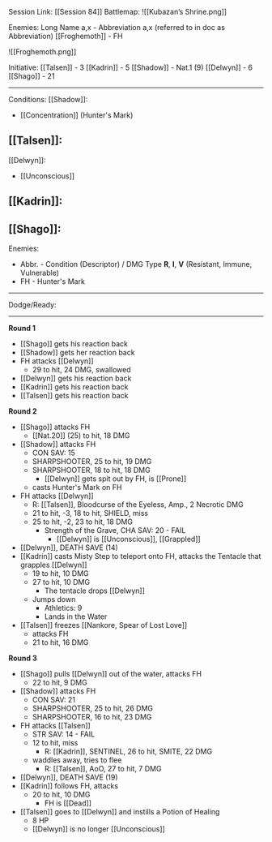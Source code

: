 Session Link:
[[Session 84]]
Battlemap:
![[Kubazan’s Shrine.png]]

Enemies:
Long Name a,x - Abbreviation a,x (referred to in doc as Abbreviation)
[[Froghemoth]] - FH

![[Froghemoth.png]]

Initiative:
[[Talsen]] - 3
[[Kadrin]] - 5
[[Shadow]] - Nat.1 (9)
[[Delwyn]] - 6
[[Shago]] - 21

---
Conditions:
[[Shadow]]:
- [[Concentration]] (Hunter's Mark)

[[Talsen]]:
- 

[[Delwyn]]:
- [[Unconscious]]

[[Kadrin]]:
- 

[[Shago]]: 
- 

Enemies:
- Abbr. - Condition (Descriptor) / DMG Type __R__, __I__, __V__ (Resistant, Immune, Vulnerable)
- FH - Hunter's Mark
---
Dodge/Ready:


---
**Round 1**
- [[Shago]] gets his reaction back
- [[Shadow]] gets her reaction back
- FH attacks [[Delwyn]]
	- 29 to hit, 24 DMG, swallowed
- [[Delwyn]] gets his reaction back
- [[Kadrin]] gets his reaction back
- [[Talsen]] gets his reaction back

**Round 2**
- [[Shago]] attacks FH
	- [[Nat.20]] (25) to hit, 18 DMG
- [[Shadow]] attacks FH
	- CON SAV: 15
	- SHARPSHOOTER, 25 to hit, 19 DMG
	- SHARPSHOOTER, 18 to hit, 18 DMG
		- [[Delwyn]] gets spit out by FH, is [[Prone]]
	- casts Hunter's Mark on FH
- FH attacks [[Delwyn]]
	- R: [[Talsen]], Bloodcurse of the Eyeless, Amp., 2 Necrotic DMG
	- 21 to hit, -3, 18 to hit, SHIELD, miss
	- 25 to hit, -2, 23 to hit, 18 DMG
		- Strength of the Grave, CHA SAV: 20 - FAIL
			- [[Delwyn]] is [[Unconscious]], [[Grappled]]
- [[Delwyn]], DEATH SAVE (14)
- [[Kadrin]] casts Misty Step to teleport onto FH, attacks the Tentacle that grapples [[Delwyn]]
	- 19 to hit, 10 DMG
	- 27 to hit, 10 DMG
		- The tentacle drops [[Delwyn]]
	- Jumps down
		- Athletics: 9
		- Lands in the Water
- [[Talsen]] freezes [[Nankore, Spear of Lost Love]]
	- attacks FH
	- 21 to hit, 16 DMG

**Round 3**
- [[Shago]] pulls [[Delwyn]] out of the water, attacks FH
	- 22 to hit, 9 DMG
- [[Shadow]] attacks FH
	- CON SAV: 21
	- SHARPSHOOTER, 25 to hit, 26 DMG
	- SHARPSHOOTER, 16 to hit, 23 DMG
- FH attacks [[Talsen]]
	- STR SAV: 14 - FAIL
	- 12 to hit, miss
		- R: [[Kadrin]], SENTINEL, 26 to hit, SMITE, 22 DMG
	- waddles away, tries to flee
		- R: [[Talsen]], AoO, 27 to hit, 7 DMG
- [[Delwyn]], DEATH SAVE (19)
- [[Kadrin]] follows FH, attacks
	- 20 to hit, 10 DMG
		- FH is [[Dead]]
- [[Talsen]] goes to [[Delwyn]] and instills a Potion of Healing
	- 8 HP
	- [[Delwyn]] is no longer [[Unconscious]]